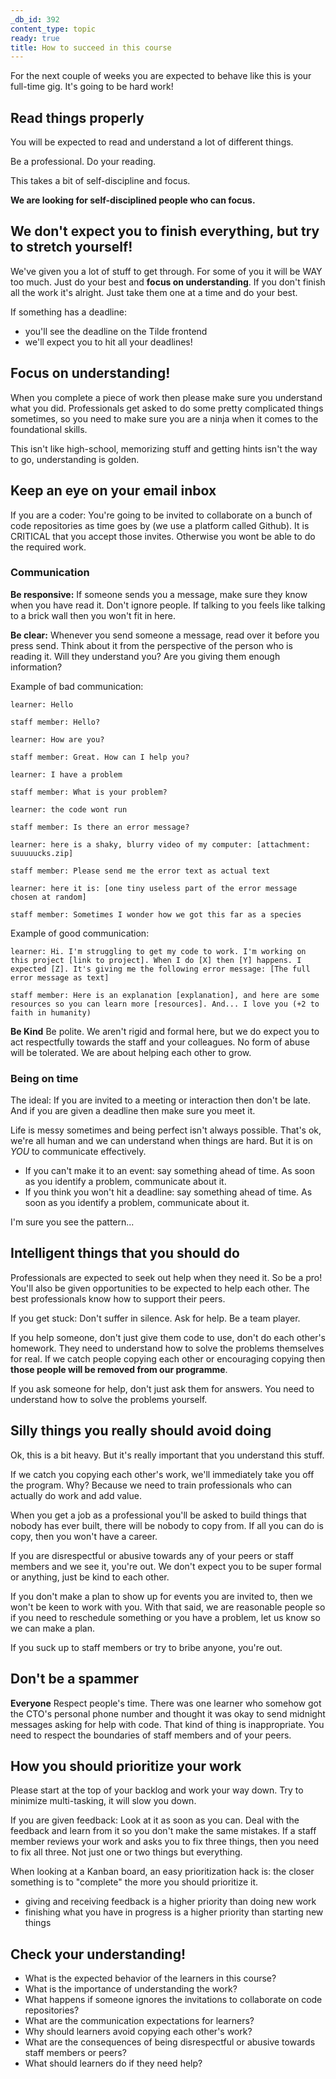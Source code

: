 ```yaml
---
_db_id: 392
content_type: topic
ready: true
title: How to succeed in this course
---
```


For the next couple of weeks you are expected to behave like this is your full-time gig. It's going to be hard work!

## Read things properly

You will be expected to read and understand a lot of different things.

Be a professional. Do your reading.

This takes a bit of self-discipline and focus. 

**We are looking for self-disciplined people who can focus.**

## We don't expect you to finish everything, but try to stretch yourself!

We've given you a lot of stuff to get through. For some of you it will be WAY too much. Just do your best and **focus on understanding**. If you don't finish all the work it's alright. Just take them one at a time and do your best.

If something has a deadline:

- you'll see the deadline on the Tilde frontend
- we'll expect you to hit all your deadlines! 

## Focus on understanding!

When you complete a piece of work then please make sure you understand what you did. Professionals get asked to do some pretty complicated things sometimes, so you need to make sure you are a ninja when it comes to the foundational skills.

This isn't like high-school, memorizing stuff and getting hints isn't the way to go, understanding is golden.

## Keep an eye on your email inbox

If you are a coder: You're going to be invited to collaborate on a bunch of code repositories as time goes by (we use a platform called Github). It is CRITICAL that you accept those invites. Otherwise you wont be able to do the required work.

### Communication

**Be responsive:** If someone sends you a message, make sure they know when you have read it. Don't ignore people. If talking to you feels like talking to a brick wall then you won't fit in here.

**Be clear:** Whenever you send someone a message, read over it before you press send. Think about it from the perspective of the person who is reading it. Will they understand you? Are you giving them enough information?

Example of bad communication:

```
learner: Hello

staff member: Hello?

learner: How are you?

staff member: Great. How can I help you?

learner: I have a problem

staff member: What is your problem?

learner: the code wont run

staff member: Is there an error message?

learner: here is a shaky, blurry video of my computer: [attachment: suuuuucks.zip]

staff member: Please send me the error text as actual text

learner: here it is: [one tiny useless part of the error message chosen at random]

staff member: Sometimes I wonder how we got this far as a species
```

Example of good communication:

```
learner: Hi. I'm struggling to get my code to work. I'm working on this project [link to project]. When I do [X] then [Y] happens. I expected [Z]. It's giving me the following error message: [The full error message as text]

staff member: Here is an explanation [explanation], and here are some resources so you can learn more [resources]. And... I love you (+2 to faith in humanity)
```

**Be Kind** Be polite. We aren't rigid and formal here, but we do expect you to act respectfully towards the staff and your colleagues. No form of abuse will be tolerated. We are about helping each other to grow.

### Being on time

The ideal: If you are invited to a meeting or interaction then don't be late. And if you are given a deadline then make sure you meet it.

Life is messy sometimes and being perfect isn't always possible. That's ok, we're all human and we can understand when things are hard. But it is on _YOU_ to communicate effectively.

- If you can't make it to an event: say something ahead of time. As soon as you identify a problem, communicate about it.
- If you think you won't hit a deadline: say something ahead of time. As soon as you identify a problem, communicate about it.

I'm sure you see the pattern...

## Intelligent things that you should do

Professionals are expected to seek out help when they need it. So be a pro! You'll also be given opportunities to be expected to help each other. The best professionals know how to support their peers.

If you get stuck: Don't suffer in silence. Ask for help. Be a team player.

If you help someone, don't just give them code to use, don't do each other's homework. They need to understand how to solve the problems themselves for real. If we catch people copying each other or encouraging copying then **those people will be removed from our programme**.

If you ask someone for help, don't just ask them for answers. You need to understand how to solve the problems yourself.

## Silly things you really should avoid doing

Ok, this is a bit heavy. But it's really important that you understand this stuff.

If we catch you copying each other's work, we'll immediately take you off the program. Why? Because we need to train professionals who can actually do work and add value.

When you get a job as a professional you'll be asked to build things that nobody has ever built, there will be nobody to copy from. If all you can do is copy, then you won't have a career.

If you are disrespectful or abusive towards any of your peers or staff members and we see it, you're out. We don't expect you to be super formal or anything, just be kind to each other.

If you don't make a plan to show up for events you are invited to, then we won't be keen to work with you. With that said, we are reasonable people so if you need to reschedule something or you have a problem, let us know so we can make a plan.

If you suck up to staff members or try to bribe anyone, you're out.

## Don't be a spammer

**Everyone** Respect people's time. There was one learner who somehow got the CTO's personal phone number and thought it was okay to send midnight messages asking for help with code. That kind of thing is inappropriate. You need to respect the boundaries of staff members and of your peers.

## How you should prioritize your work

Please start at the top of your backlog and work your way down. Try to minimize multi-tasking, it will slow you down.

If you are given feedback: Look at it as soon as you can. Deal with the feedback and learn from it so you don't make the same mistakes. If a staff member reviews your work and asks you to fix three things, then you need to fix all three. Not just one or two things but everything.

When looking at a Kanban board, an easy prioritization hack is: the closer something is to "complete" the more you should prioritize it.

- giving and receiving feedback is a higher priority than doing new work
- finishing what you have in progress is a higher priority than starting new things

## Check your understanding!

- What is the expected behavior of the learners in this course?
- What is the importance of understanding the work?
- What happens if someone ignores the invitations to collaborate on code repositories?
- What are the communication expectations for learners?
- Why should learners avoid copying each other's work?
- What are the consequences of being disrespectful or abusive towards staff members or peers?
- What should learners do if they need help?